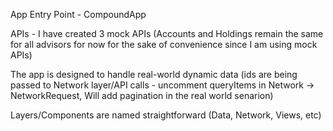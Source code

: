 App Entry Point - CompoundApp

APIs - I have created 3 mock APIs (Accounts and Holdings remain the same for all advisors for now for the sake of convenience since I am using mock APIs)

The app is designed to handle real-world dynamic data (ids are being passed to Network layer/API calls - uncomment queryItems in Network -> NetworkRequest, Will add pagination in the real world senarion)

Layers/Components are named straightforward (Data, Network, Views, etc)
